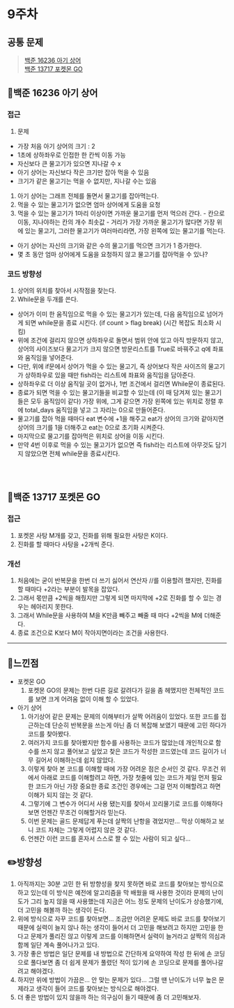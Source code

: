 # 9주차
## 공통 문제
> [백준 16236 아기 상어](https://www.acmicpc.net/problem/16236)<br>
[백준 13717 포켓몬 GO](https://www.acmicpc.net/problem/13717)

## **📖백준 16236 아기 상어**

### 접근
1. 문제
  - 가장 처음 아기 상어의 크기 : 2
  - 1초에 상하좌우로 인접한 한 칸씩 이동 가능
  - 자신보다 큰 물고기가 있으면 지나갈 수 x
  - 아기 상어는 자신보다 작은 크기만 잡아 먹을 수 있음
  - 크기가 같은 물고기는 먹을 수 없지만, 지나갈 수는 있음
  1. 아기 상어는 그래프 전체를 돌면서 물고기를 잡아먹는다.
  2. 먹을 수 있는 물고기가 없으면 엄마 상어에게 도움을 요청
  3. 먹을 수 있는 물고기가 1마리 이상이면 가까운 물고기를 먼저 먹으러 간다.
    - 칸으로 이동, 지나야하는 칸의 개수 최솟값
    - 거리가 가장 가까운 물고기가 많다면 가장 위에 있는 물고기, 그러한 물고기가 여러마리라면, 가장 왼쪽에 있는 물고기를 먹는다.
  - 아기 상어는 자신의 크기와 같은 수의 물고기를 먹으면 크기가 1 증가한다.
  - 몇 초 동안 엄마 상어에게 도움을 요청하지 않고 물고기를 잡아먹을 수 있나?

### 코드 방향성
1. 상어의 위치를 찾아서 시작점을 찾는다.
2. While문을 두개를 쓴다.
  - 상어가 이미 한 움직임으로 먹을 수 있는 물고기가 있는데, 다음 움직임으로 넘어가게 되면 while문을 종료 시킨다. (if count > flag break) (시간 복잡도 최소화 시킴)
  - 위에 조건에 걸리지 않으면 상하좌우로 돌면서 범위 안에 있고 아직 방문하지 않고, 상어의 사이즈보다 물고기가 크지 않으면 방문리스트를 True로 바꿔주고 q에 좌표와 움직임을 넣어준다.
  - 다만, 위에 if문에서 상어가 먹을 수 있는 물고기, 즉 상어보다 작은 사이즈의 물고기가 상하좌우로 있을 때만 fish라는 리스트에 좌표와 움직임을 담아준다.
  - 상하좌우로 더 이상 움직일 곳이 없거나, 1번 조건에서 걸리면 While문이 종료된다.
  - 종료가 되면 먹을 수 있는 물고기들을 비교할 수 있는데 (이 때 담겨져 있는 물고기들은 모두 움직임이 같다) 가장 위에, 그게 같으면 가장 왼쪽에 있는 위치로 정렬 후에 total_days 움직임을 넣고 그 자리는 0으로 만들어준다.
  - 물고기를 잡아 먹을 때마다 eat 변수에 +1을 해주고 eat가 상어의 크기와 같아지면 상어의 크기를 1을 더해주고 eat는 0으로 초기화 시켜준다.
  - 마지막으로 물고기를 잡아먹은 위치로 상어을 이동 시킨다.
  - 만약 4번 이후로 먹을 수 있는 물고기가 없으면 즉 fish라는 리스트에 아무것도 담기지 않았으면 전체 while문을 종료시킨다.
  
``` while문을 두개를 사용하는게 이해가 어려웠다. 각각의 While문이 하는 역할을 완벽히 이해한 후에 모든 코드가 이해가 갔다. 한개의 While문은 dfs로 사용하고 밖에 있는 While문은 상어가 물고기를 잡아 먹으면 다시 그 자리서부터 dfs를 시작해야된다. 라는 부분을 혼자서 과연 문제를 풀 때 생각할 수 있는 때가 올까...😥
```

<br>

## **📖백준 13717 포켓몬 GO**

### 접근
1. 포켓몬 사탕 M개를 갖고, 진화를 위해 필요한 사탕은 K이다.
2. 진화를 할 때마다 사탕을 +2개씩 준다.

### 개선
1. 처음에는 굳이 반복문을 한번 더 쓰기 싫어서 연산자 //를 이용할려 했지만, 진화를 할 때마다 +2라는 부분이 발목을 잡았다.
2. 그래서 몫만큼 +2씩을 해줬지만 그렇게 되면 마지막에 +2로 진화를 할 수 있는 경우는 헤아리지 못한다.
3. 그래서 While문을 사용하여 M을 K만큼 빼주고 빼줄 때 마다 +2씩을 M에 더해준다.
4. 종료 조건으로 K보다 M이 작아지면이라는 조건을 사용한다.

<hr>


## 🌈느낀점
- 포켓몬 GO
  1. 포켓몬 GO의 문제는 한번 다른 길로 갈려다가 길을 좀 헤맸지만 전체적인 코드를 보면 크게 어려움 없이 이해 할 수 있었다.
- 아기 상어
  1. 아기상어 같은 문제는 문제의 이해부터가 살짝 어려움이 있었다. 또한 코드를 접근하는데 단순히 반복문을 쓰는게 아닌 좀 더 복잡해 보였기 때문에 고민 하다가 코드를 찾아봤다.
  2. 여러가지 코드를 찾아봤지만 함수를 사용하는 코드가 많았는데 개인적으로 함수를 쓰지 않고 풀어보고 싶었고 찾은 코드가 작성한 코드였는데 코드 길이가 너무 길어서 이해하는데 쉽지 않았다.
  3. 이렇게 찾아 본 코드를 이해할 때에 가장 어려운 점은 순서인 것 같다. 무조건 위에서 아래로 코드를 이해할려고 하면, 가장 첫줄에 있는 코드가 제일 먼저 필요한 코드가 아닌 가장 중요한 종료 조건인 경우에는 그걸 먼저 이해할려고 하면 이해가 되지 않는 것 같다.
  4. 그렇기에 그 변수가 어디서 사용 됐는지를 찾아서 꼬리물기로 코드를 이해하다 보면 언젠간 무조건 이해할거라 믿는다.
  5. 이번 문제는 골드 문제답게 푸는데 살짝의 난항을 겪었지만... 막상 이해하고 보니 코드 자체는 그렇게 어렵지 않은 것 같다.
  6. 언젠간 이런 코드를 혼자서 스스로 짤 수 있는 사람이 되고 싶다...

## ✏️방향성
1. 아직까지는 30분 고민 한 뒤 방향성을 찾지 못하면 바로 코드를 찾아보는 방식으로 하고 있는데 이 방식은 예전에 알고리즘을 막 배웠을 때 사용한 것이라 문제의 난이도가 그리 높지 않을 때 사용했는데 지금은 어느 정도 문제의 난이도가 상승했기에, 더 고민을 해볼까 하는 생각이 든다.
2. 위에 방식으로 자꾸 코드를 찾아보면... 조금만 어려운 문제도 바로 코드를 찾아보기 때문에 실력이 늘지 않나 하는 생각이 들어서 더 고민을 해보려고 하지만 고민을 한다고 문제가 풀리진 않고 이렇게 코드를 이해하면서 실력이 늘거라고 살짝의 의심과 함께 일단 계속 풀어나가고 있다.
3. 가장 좋은 방법은 일단 문제를 내 방법으로 간단하게 요약하여 작성 한 뒤에 손 코딩으로 풀다보면 좀 더 쉽게 문제가 풀렸던 적이 있기에 손 코딩으로 문제를 풀어나갈려고 해야겠다.
4. 하지만 위에 방법이 가끔은... 안 맞는 문제가 있다... 그럴 땐 난이도가 너무 높은 문제라고 생각이 들어 코드를 찾아보는 방식으로 해야겠다.
5. 더 좋은 방법이 있지 않을까 하는 의구심이 들기 때문에 좀 더 고민해보자.




